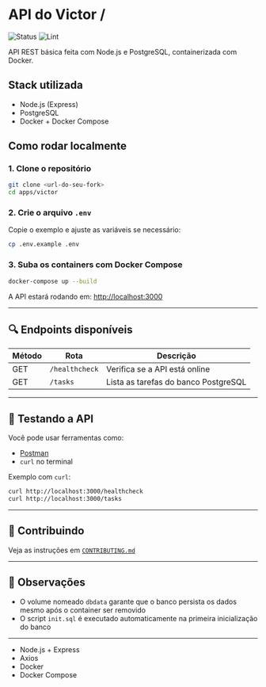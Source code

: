 # API do Victor /

![Status](https://img.shields.io/badge/status-dev-blue)
![Lint](https://img.shields.io/badge/lint-passing-brightgreen)


API REST básica feita com Node.js e PostgreSQL, containerizada com Docker.


## Stack utilizada

- Node.js (Express)
- PostgreSQL
- Docker + Docker Compose

## Como rodar localmente

### 1. Clone o repositório

```bash
git clone <url-do-seu-fork>
cd apps/victor
```

### 2. Crie o arquivo `.env`

Copie o exemplo e ajuste as variáveis se necessário:

```bash
cp .env.example .env
```

### 3. Suba os containers com Docker Compose

```bash
docker-compose up --build
```

A API estará rodando em: [http://localhost:3000](http://localhost:3000)

---

## 🔍 Endpoints disponíveis

| Método | Rota            | Descrição                            |
|--------|------------------|--------------------------------------|
| GET    | `/healthcheck`   | Verifica se a API está online        |
| GET    | `/tasks`         | Lista as tarefas do banco PostgreSQL |

---

## 🧪 Testando a API

Você pode usar ferramentas como:

- [Postman](https://www.postman.com/)
- `curl` no terminal

Exemplo com `curl`:

```bash
curl http://localhost:3000/healthcheck
curl http://localhost:3000/tasks
```

---

## 📝 Contribuindo

Veja as instruções em [`CONTRIBUTING.md`](./CONTRIBUTING.md)

---

## 🧠 Observações

- O volume nomeado `dbdata` garante que o banco persista os dados mesmo após o container ser removido
- O script `init.sql` é executado automaticamente na primeira inicialização do banco

---
- Node.js + Express
- Axios
- Docker
- Docker Compose
